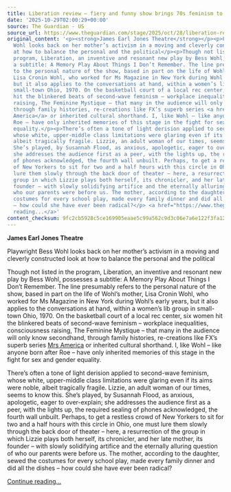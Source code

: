 ```yaml
---
title: Liberation review – fiery and funny show brings 70s feminism to Broadway
date: '2025-10-29T02:00:29+00:00'
source: The Guardian - US
source_url: https://www.theguardian.com/stage/2025/oct/28/liberation-review-broadway-bess-wohl
original_content: '<p><strong>James Earl Jones Theatre</strong></p><p>Playwright Bess
  Wohl looks back on her mother’s activism in a moving and cleverly constructed look
  at how to balance the personal and the political</p><p>Though not listed in the
  program, Liberation, an inventive and resonant new play by Bess Wohl, possesses
  a subtitle: A Memory Play About Things I Don’t Remember. The line presumably refers
  to the personal nature of the show, based in part on the life of Wohl’s mother,
  Lisa Cronin Wohl, who worked for Ms Magazine in New York during Wohl’s early years,
  but it also applies to the conversations at hand, within a women’s lib group in
  small-town Ohio, 1970. On the basketball court of a local rec center, six women
  hit the blinkered beats of second-wave feminism – workplace inequalities, consciousness
  raising, The Feminine Mystique – that many in the audience will only know secondhand,
  through family histories, re-creations like FX’s superb series <a href="https://www.theguardian.com/tv-and-radio/2020/apr/15/mrs-america-cate-blanchett-fx-hulu">Mrs
  America</a> or inherited cultural shorthand. I, like Wohl – like anyone born after
  Roe – have only inherited memories of this stage in the fight for sex and gender
  equality.</p><p>There’s often a tone of light derision applied to second-wave feminism,
  whose white, upper-middle class limitations were glaring even if its aims were noble,
  albeit tragically fragile. Lizzie, an adult woman of our times, seems to know this.
  She’s played, by Susannah Flood, as anxious, apologetic, eager to over-explain;
  she addresses the audience first as a peer, with the lights up, the required sealing
  of phones acknowledged, the fourth wall unbuilt. Perhaps, to get a restless crowd
  of New Yorkers to sit for two and a half hours with this circle in Ohio, one must
  lure them slowly through the back door of theater – here, a resurrection of the
  group in which Lizzie plays both herself, its chronicler, and her late mother, its
  founder – with slowly solidifying artifice and the eternally alluring question of
  who our parents were before us. The mother, according to the daughter, sewed the
  costumes for every school play, made every family dinner and did all the dishes
  – how could she have ever been radical?</p> <a href="https://www.theguardian.com/stage/2025/oct/28/liberation-review-broadway-bess-wohl">Continue
  reading...</a>'
content_checksum: 9fc2cb5928c5ce169905eaae5c99a562c9d3c06e7a6e122f3fa1231fdd6926ef
---
```


 **James Earl Jones Theatre**

Playwright Bess Wohl looks back on her mother’s activism in a moving and cleverly constructed look at how to balance the personal and the political

Though not listed in the program, Liberation, an inventive and resonant new play by Bess Wohl, possesses a subtitle: A Memory Play About Things I Don’t Remember. The line presumably refers to the personal nature of the show, based in part on the life of Wohl’s mother, Lisa Cronin Wohl, who worked for Ms Magazine in New York during Wohl’s early years, but it also applies to the conversations at hand, within a women’s lib group in small-town Ohio, 1970. On the basketball court of a local rec center, six women hit the blinkered beats of second-wave feminism – workplace inequalities, consciousness raising, The Feminine Mystique – that many in the audience will only know secondhand, through family histories, re-creations like FX’s superb series [Mrs America](https://www.theguardian.com/tv-and-radio/2020/apr/15/mrs-america-cate-blanchett-fx-hulu) or inherited cultural shorthand. I, like Wohl – like anyone born after Roe – have only inherited memories of this stage in the fight for sex and gender equality.

There’s often a tone of light derision applied to second-wave feminism, whose white, upper-middle class limitations were glaring even if its aims were noble, albeit tragically fragile. Lizzie, an adult woman of our times, seems to know this. She’s played, by Susannah Flood, as anxious, apologetic, eager to over-explain; she addresses the audience first as a peer, with the lights up, the required sealing of phones acknowledged, the fourth wall unbuilt. Perhaps, to get a restless crowd of New Yorkers to sit for two and a half hours with this circle in Ohio, one must lure them slowly through the back door of theater – here, a resurrection of the group in which Lizzie plays both herself, its chronicler, and her late mother, its founder – with slowly solidifying artifice and the eternally alluring question of who our parents were before us. The mother, according to the daughter, sewed the costumes for every school play, made every family dinner and did all the dishes – how could she have ever been radical?

 [Continue reading...](https://www.theguardian.com/stage/2025/oct/28/liberation-review-broadway-bess-wohl)
